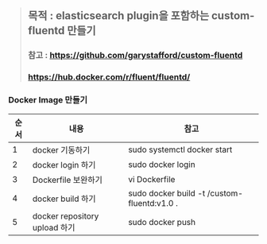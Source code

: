 >## 목적 : elasticsearch plugin을 포함하는 custom-fluentd 만들기
>### 참고 : https://github.com/garystafford/custom-fluentd
>###        https://hub.docker.com/r/fluent/fluentd/

### Docker Image 만들기
|순서|내용|참고|
|-|-|-|
|1|docker 기동하기|sudo systemctl docker start|
|2|docker login 하기|sudo docker login|
|3|Dockerfile 보완하기|vi Dockerfile|
|4|docker build 하기|sudo docker build -t <repository>/custom-fluentd:v1.0 .|
|5|docker repository upload 하기|sudo docker push|
